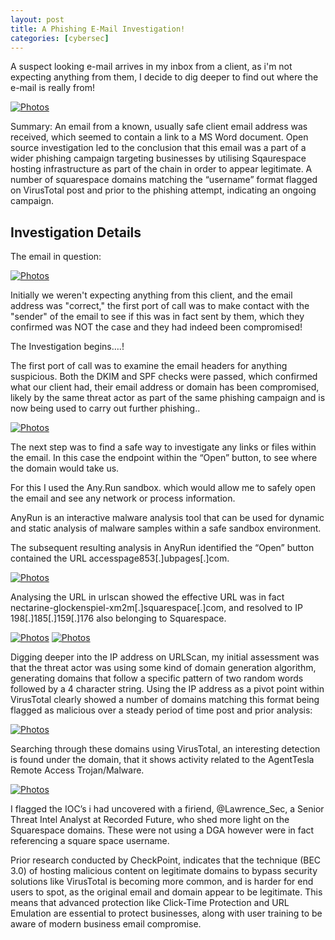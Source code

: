 ```yaml
---
layout: post
title: A Phishing E-Mail Investigation!
categories: [cybersec]
---
```


A suspect looking e-mail arrives in my inbox from a client, as i'm not expecting anything from them, I decide to dig deeper to find out where the e-mail is really from!

<!--more-->

[![Photos](/assets/image/1phishcover.jpg)](/assets/image/1phishcover.jpg)

Summary: An email from a known, usually safe client email address was received, which seemed to contain a link to a MS Word document. Open source investigation led to the conclusion that this email was a part of a wider phishing campaign targeting businesses by utilising Sqaurespace hosting infrastructure as part of the chain in order to appear legitimate. A number of squarespace domains matching the “username” format flagged on VirusTotal post and prior to the phishing attempt, indicating an ongoing campaign.

<h2>Investigation Details</h2>

The email in question:

[![Photos](/assets/image/1phish1.png)](/assets/image/1phish1.png)

Initially we weren't expecting anything from this client, and the email address was "correct," the first port of call was to make contact with the "sender" of the email to see if this was in fact sent by them, which they confirmed was NOT the case and they had indeed been compromised!

The Investigation begins….!

The first port of call was to examine the email headers for anything suspicious.  Both the DKIM and SPF checks were passed, which confirmed what our client had, their email address or domain has been compromised, likely by the same threat actor as part of the same phishing campaign and is now being used to carry out further phishing..

[![Photos](/assets/image/1phish2.png)](/assets/image/1phish2.png)


The next step was to  find a safe way to investigate any links or files within the email. In this case the endpoint within the “Open” button, to see where the domain  would take us.

For this I used the Any.Run sandbox. which would allow me to safely open the email and see any network or process information.

AnyRun is an interactive malware analysis tool that can be used for dynamic and static analysis of malware samples within a safe sandbox environment.

The subsequent resulting analysis in AnyRun identified the “Open” button contained the URL  accesspage853[.]ubpages[.]com.

[![Photos](/assets/image/1phish3.png)](/assets/image/1phish3.png)

Analysing the URL in urlscan showed the effective URL was in fact nectarine-glockenspiel-xm2m[.]squarespace[.]com, and resolved to IP 198[.]185[.]159[.]176  also belonging to Squarespace.

[![Photos](/assets/image/1phish4.png)](/assets/image/1phish4.png)
[![Photos](/assets/image/1phish5.png)](/assets/image/1phish5.png)

Digging deeper into the IP address on URLScan, my initial assessment was that the threat actor was using some kind of  domain generation algorithm, generating domains that follow a specific pattern of two random words followed by a 4 character string. Using the IP address as a pivot point within VirusTotal clearly showed a number of domains matching this format being flagged as malicious over a steady period of time post and prior analysis:

[![Photos](/assets/image/1phish6.jpeg)](/assets/image/1phish6.jpeg)

Searching through these domains using VirusTotal, an interesting detection is found under the domain, that it shows activity related to the AgentTesla Remote Access Trojan/Malware.

[![Photos](/assets/image/1phish7.jpeg)](/assets/image/1phish7.jpeg)

I flagged the IOC’s i had uncovered with a firiend, @Lawrence_Sec, a Senior Threat  Intel Analyst at Recorded Future, who shed more light on the Squarespace domains. These were not using a DGA however were in fact referencing a square space username. 

Prior research conducted by CheckPoint, indicates that the technique (BEC 3.0) of hosting malicious content on legitimate domains to bypass security solutions like VirusTotal is becoming more common, and is harder for end users to spot, as the original email and domain appear to be legitimate. This means that advanced protection like Click-Time Protection and URL Emulation are essential to protect businesses, along with user training to be aware of modern business email compromise.















